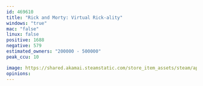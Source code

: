 ```yaml
---
id: 469610
title: "Rick and Morty: Virtual Rick-ality"
windows: "true"
mac: "false"
linux: false
positive: 1688
negative: 579
estimated_owners: "200000 - 500000"
peak_ccu: 10

image: https://shared.akamai.steamstatic.com/store_item_assets/steam/apps/469610/header.jpg?t=1580412692
opinions:
---
```

